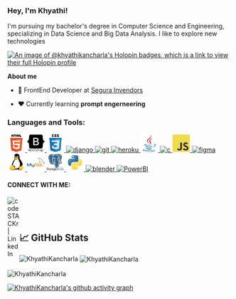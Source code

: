 ### Hey, I'm Khyathi!
I'm pursuing my bachelor's degree in Computer Science and Engineering, specializing in Data Science and Big Data Analysis. I like to explore new technologies 

[![An image of @khyathikancharla's Holopin badges, which is a link to view their full Holopin profile](https://holopin.me/khyathikancharla)](https://holopin.io/@khyathikancharla)

**About me**
- 💼 FrontEnd Developer at [Segura Invendors](https://segurainvendors.com/)

- ❤️ Currently learning **prompt engerneering**

<h3 align="left">Languages and Tools:</h3> <a href="https://www.w3.org/html/" target="_blank" rel="noreferrer"> <img src="https://raw.githubusercontent.com/devicons/devicon/master/icons/html5/html5-original-wordmark.svg" alt="html5" width="40" height="40"/> </a> <a href="https://getbootstrap.com" target="_blank" rel="noreferrer"> <img src="https://raw.githubusercontent.com/devicons/devicon/master/icons/bootstrap/bootstrap-plain-wordmark.svg" alt="bootstrap" width="40" height="40"/> </a>  <a href="https://www.w3schools.com/css/" target="_blank" rel="noreferrer"> <img src="https://raw.githubusercontent.com/devicons/devicon/master/icons/css3/css3-original-wordmark.svg" alt="css3" width="40" height="40"/> </a> <a href="https://www.djangoproject.com/" target="_blank" rel="noreferrer"> <img src="https://cdn.worldvectorlogo.com/logos/django.svg" alt="django" width="40" height="40"/> </a> <a href="https://git-scm.com/" target="_blank" rel="noreferrer"> <img src="https://www.vectorlogo.zone/logos/git-scm/git-scm-icon.svg" alt="git" width="40" height="40"/> </a> <a href="https://heroku.com" target="_blank" rel="noreferrer"> <img src="https://www.vectorlogo.zone/logos/heroku/heroku-icon.svg" alt="heroku" width="40" height="40"/> </a> <a href="https://www.java.com" target="_blank" rel="noreferrer"> <img src="https://raw.githubusercontent.com/devicons/devicon/master/icons/java/java-original.svg" alt="java" width="40" height="40"/> </a>
<a href="https://www.w3schools.com/cs/" target="_blank" rel="noreferrer"> <img src="https://upload.wikimedia.org/wikipedia/commons/1/19/C_Logo.png" alt="c" width="36" height="40"/> </a>
<a href="https://developer.mozilla.org/en-US/docs/Web/JavaScript" target="_blank" rel="noreferrer"> <img src="https://raw.githubusercontent.com/devicons/devicon/master/icons/javascript/javascript-original.svg" alt="javascript" width="40" height="40"/>
 <a href="" target="_blank" rel="noreferrer"> <img src="https://www.vectorlogo.zone/logos/figma/figma-icon.svg" alt="figma" width="40" height="40"/> </a> <a href="https://www.linux.org/" target="_blank" rel="noreferrer"> <img src="https://raw.githubusercontent.com/devicons/devicon/master/icons/linux/linux-original.svg" alt="linux" width="40" height="40"/> </a> <a href="https://www.mongodb.com/" target="_blank" rel="noreferrer"></a> <a href="https://www.mysql.com/" target="_blank" rel="noreferrer"> <img src="https://raw.githubusercontent.com/devicons/devicon/master/icons/mysql/mysql-original-wordmark.svg" alt="mysql" width="40" height="40"/> </a>  <a href="https://www.photoshop.com/en" target="_blank" rel="noreferrer"> </a> <a href="https://www.postgresql.org" target="_blank" rel="noreferrer"> <img src="https://raw.githubusercontent.com/devicons/devicon/master/icons/postgresql/postgresql-original-wordmark.svg" alt="postgresql" width="40" height="40"/> </a> <a href="https://www.python.org" target="_blank" rel="noreferrer"> <img src="https://raw.githubusercontent.com/devicons/devicon/master/icons/python/python-original.svg" alt="python" width="40" height="40"/> </a>
<a href="https://www.blender.org/" target="_blank" rel="noreferrer"> <img src="https://download.blender.org/branding/community/blender_community_badge_white.svg" alt="blender" width="45" height="60"/> </a> 
<a href="https://powerbi.microsoft.com/en-in/" target="_blank" rel="noreferrer"> <img src="https://res.cloudinary.com/hevo/image/upload/f_auto,q_auto/v1685882496/hevo-learn-1/microsoft-power-bi-logo_151265f430f.png?_i=AA" alt="PowerBI" width="65" height="40"/> </a></a> </p>


#### CONNECT WITH ME:

<a href="https://www.linkedin.com/in/khyathikancharla/"><img align="left" alt="codeSTACKr | LinkedIn" width="27px" src="https://camo.githubusercontent.com/c8a9c5b414cd812ad6a97a46c29af67239ddaeae08c41724ff7d945fb4c047e5/68747470733a2f2f6564656e742e6769746875622e696f2f537570657254696e7949636f6e732f696d616765732f7376672f6c696e6b6564696e2e737667"></img></a>
<br>


<br>

## :chart_with_upwards_trend: GitHub Stats 
<p><img align="left" src="https://github-readme-stats.vercel.app/api/top-langs?username=KhyathiKancharla&show_icons=true&locale=en&layout=compact" alt="KhyathiKancharla" /></p>

<p>&nbsp;<img align="center" src="https://github-readme-stats.vercel.app/api?username=KhyathiKancharla&show_icons=true&locale=en" alt="KhyathiKancharla" /></p>

<p><img align="center" src="https://github-readme-streak-stats.herokuapp.com/?user=KhyathiKancharla&" alt="KhyathiKancharla" /></p>

[![KhyathiKancharla's github activity graph](https://github-readme-activity-graph.vercel.app/graph?username=KhyathiKancharla&bg_color=0f2d3d&color=1cadfb&line=1cadfb&point=1cadfb&area=true&hide_border=true)](https://github.com/KhyathiKancharla/github-readme-activity-graph)

